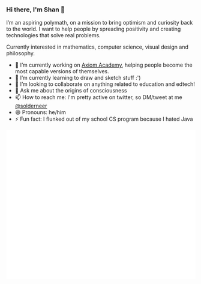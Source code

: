 ### Hi there, I'm Shan 👋

I’m an aspiring polymath, on a mission to bring optimism and curiosity back to the world. I want to help people by spreading positivity and creating technologies that solve real problems.

Currently interested in mathematics, computer science, visual design and philosophy.

- 🔭 I’m currently working on [Axiom Academy](https://axiom.academy/), helping people become the most capable versions of themselves.
- 🌱 I’m currently learning to draw and sketch stuff :')
- 👯 I’m looking to collaborate on anything related to education and edtech!
- 💬 Ask me about the origins of consciousness
- 📫 How to reach me: I'm pretty active on twitter, so DM/tweet at me [@solderneer](https://twitter.com/solderneer)
- 😄 Pronouns: he/him
- ⚡ Fun fact: I flunked out of my school CS program because I hated Java

![Metrics](https://github.com/solderneer/solderneer/blob/main/github-metrics.svg)
